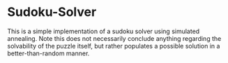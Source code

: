 # Sudoku-Solver
This is a simple implementation of a sudoku solver using simulated annealing. Note this does not necessarily conclude anything regarding the solvability of the puzzle itself,
but rather populates a possible solution in a better-than-random manner.
